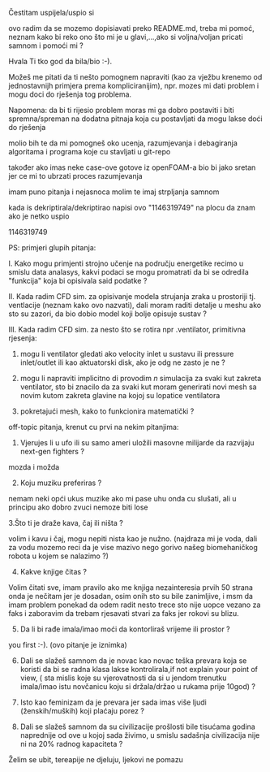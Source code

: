 

Čestitam uspijela/uspio si 

ovo radim da se mozemo dopisiavati preko README.md, treba mi pomoć, neznam kako bi reko ono što mi je u glavi,...,ako si voljna/voljan pricati samnom i pomoći mi ?

Hvala Ti tko god da bila/bio :-).

Možeš me pitati da ti nešto pomognem napraviti (kao za vježbu krenemo od jednostavnijh primjera prema kompliciranijim), npr. mozes mi dati problem i mogu doci do rješenja tog problema.

Napomena: da bi ti rijesio problem moras mi ga dobro postaviti i biti spremna/spreman na dodatna pitnaja koja cu postavljati da mogu lakse doći do rješenja 


molio bih te da mi pomogneš oko ucenja, razumjevanja i debagiranja algoritama i programa koje cu stavljati u git-repo

također ako imas neke case-ove gotove iz openFOAM-a bio bi jako sretan jer ce mi to ubrzati proces razumjevanja 

imam puno pitanja i nejasnoca molim te imaj strpljanja samnom

kada is dekriptirala/dekriptirao napisi ovo "1146319749" na plocu da znam ako je netko uspio

1146319749


PS: 
primjeri glupih pitanja: 

I. Kako mogu primjenti strojno učenje na području energetike recimo u smislu data analasys, kakvi podaci se mogu promatrati da bi se odredila "funkcija" koja bi opisivala said podatke ?  

II. Kada radim CFD sim. za opisivanje modela strujanja zraka u prostoriji tj. ventlacije (neznam kako ovo nazvati), dali moram raditi detalje u meshu ako sto su zazori, da bio dobio model koji bolje opisuje sustav ?

III. Kada radim CFD sim. za nesto što se rotira npr .ventilator, primitivna rjesenja:
   1. mogu li ventilator gledati ako velocity inlet u sustavu ili pressure inlet/outlet ili kao aktuatorski disk, ako je odg ne zasto je ne ? 

   2. mogu li napraviti implicitno di provodim *n* simulacija za svaki kut zakreta ventilator, sto bi znacilo da za svaki kut moram generirati novi mesh sa novim              kutom zakreta glavine na kojoj su lopatice ventilatora 

   3. pokretajući mesh, kako to funkcionira matematički ?

off-topic pitanja, krenut cu prvi na nekim pitanjima:

1. Vjerujes li u ufo ili su samo ameri uložili masovne milijarde da razvijaju next-gen fighters ?
 
 mozda i možda 

2. Koju muziku preferiras ?
  
  nemam neki opći ukus muzike ako mi pase uhu onda cu slušati, ali u principu ako dobro zvuci nemoze biti lose 

3.Što ti je draže kava, čaj ili ništa ?
 
 volim i kavu i čaj, mogu nepiti nista kao je nužno. 
  (najdraza mi je voda, dali za vodu mozemo reci da je vise mazivo nego gorivo našeg biomehaničkog robota u kojem se nalazimo ?)

4. Kakve knjige čitas ?
  
Volim čitati sve, imam pravilo ako me knjiga nezainteresia prvih 50 strana onda je nečitam jer je dosadan, osim onih sto su bile zanimljive, i msm da imam problem ponekad da odem radit nesto trece sto nije uopce vezano za faks i zaboravim da trebam rjesavati stvari za faks jer rokovi su blizu.

5. Da li bi rađe imala/imao moći da kontorliraš vrijeme ili prostor ?
 
 you first :-). (ovo pitanje je iznimka)

6. Dali se slažeš samnom da je novac kao novac  teška prevara koja se koristi da bi se radna klasa lakse kontrolirala,if not explain your point of view, ( sta mislis koje su vjerovatnosti da si u jendom trenutku imala/imao istu novčanicu koju si držala/držao u rukama prije 10god) ?
 

7. Isto kao feminizam da je prevara jer sada imas više ljudi (ženskih/muških) koji plaćaju porez  ?



8. Dali se slažeš samnom da su civilizacije prošlosti bile tisućama godina naprednije od ove u kojoj sada živimo, u smislu sadašnja civilizacija nije ni na 20% radnog kapaciteta ?




































Želim  se ubit, tereapije ne djeluju, ljekovi ne pomazu
